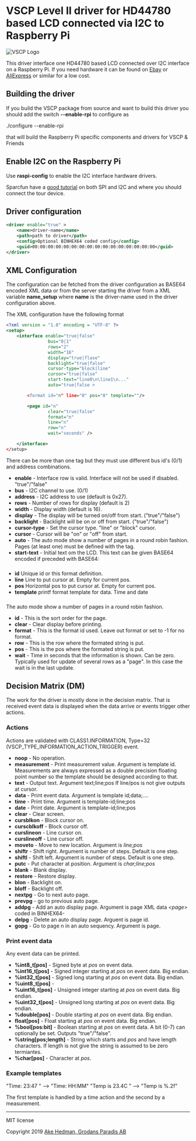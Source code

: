 # VSCP Level II driver for HD44780 based LCD connected via I2C to Raspberry Pi

![VSCP Logo](https://www.vscp.org/images/logo_200.png)

This driver interface one HD44780 based LCD connected over I2C interface on a Raspberry Pi. If you need hardware it can be found on [Ebay](https://www.ebay.com/itm/1PCS-1602-16x2-HD44780-Character-LCD-IIC-I2C-Serial-Interface-Adapter-Module-N/182350804137?hash=item2a74f474a9:g:nDYAAOSwcUBYJZYm:rk:13:pf:0) or [AliExpress](https://www.aliexpress.com/item/1602-16x2-HD44780-Character-LCD-w-IIC-I2C-Serial-Interface-Adapter-Module/32546958584.html?spm=2114.search0204.3.2.51252fd87N4EXx&ws_ab_test=searchweb0_0,searchweb201602_1_10065_10068_318_319_10546_317_10548_10696_450_10084_10083_10618_452_535_534_533_10307_10820_532_10303_204_10059_10884_323_10887_100031_320_10103_448_449,searchweb201603_60,ppcSwitch_0_ppcChannel&algo_expid=25e44b6d-6e38-40fd-9f0b-679449600c85-0&algo_pvid=25e44b6d-6e38-40fd-9f0b-679449600c85&transAbTest=ae803_5) or similar for a low cost.


## Building the driver
If you build the VSCP package from source and want to build this driver you should add the switch **--enable-rpi** to configure as

  ./configure --enable-rpi

 that will build the Raspberry Pi specific components and drivers for VSCP & Friends

## Enable I2C on the Raspberry Pi
Use **raspi-config** to enable the I2C interface hardware drivers.

Sparcfun have a [good tutorial]((https://learn.sparkfun.com/tutorials/raspberry-pi-spi-and-i2c-tutorial/all)) on both SPI and I2C and where you should connect the tour device.

## Driver configuration

```xml
<driver enable="true" >
    <name>driver-name</name>
    <path>path to driver</path>
    <config>Optional BINHEX64 coded config</config>
    <guid>00:00:00:00:00:00:00:00:00:00:00:00:00:00:00:00</guid>
</driver>
```

## XML Configuration

The configuration can be fetched from the driver configuration as BASE64 encoded XML data or from the server starting the driver from a XML variable **name_setup** where **name** is the driver-name used in the driver configuration above.

The XML configuration have the following format

```xml
<?xml version = "1.0" encoding = "UTF-8" ?>
<setup>
    <interface enable="true|false"
                bus="0|1"
                rows="2"
                width="16"
                display="true|flase"
                backlight="true|false"
                cursor-type="block|line"
                cursor="true|false"
                start-text="line0\n\line1\n..."
                auto="true|false >

        <format id="n" line="0" pos="0" template=""/>

        <page id="n"
                clear="true|false"
                format="n"
                line="n"
                row="n"
                wait="seconds" />

    </interface>
</setup>
```
There can be more than one <interface> tag but they must use different bus id's (0/1) and address combinations.

  * **enable** - Interface row is valid. Interface will not be used if disabled. "true"/"false"
  * **bus** - I2C channel to use. (0/1)
  * **address** - I2C address to use (default is 0x27).
  * **rows** - Number of rows for display (default is 2)
  * **width** - Display width (default is 16).
  * **display** - The display will be turned on/off from start. ("true"/"false")
  * **backlight** - Backlight will be on or off from start. ("true"/"false")
  * **cursor-type** - Set the cursor type. "line" or "block" cursor.
  * **cursor** - Cursor will be "on" or "off" from start.
  * **auto** - The auto mode show a number of pages in a round robin fashion. Pages (at least one) must be defined with the <page> tag.
  * **start-text** - Initial text om the LCD. This text can be given BASE64 encoded if preceded with BASE64:

### <format>

 * **id** Unique id or this format definition.
 * **line** Line to put cursor at. Empty for current pos.
 * **pos** Horizontal pos to put cursor at. Empty for current pos.
 * **template**  printf format template for data. Time and date

### <page>

The auto mode show a number of pages in a round robin fashion.

 * **id** - This is the sort order for the page.
 * **clear** - Clear display before printing.
 * **format** - This is the format id used. Leave out format or set to -1 for no format.
 * **row** - This is the row where the formated string is put.
 * **pos** - This is the pos where the formated string is put.
 * **wait** - Time in seconds that the information is shown. Can be zero. Typically used for update of several rows as a "page". In this case the wait is in the last update.

## Decision Matrix (DM)

The work for the driver is mostly done in the decision matrix. That is received event data is displayed when the data arrive or events trigger other actions.

### Actions

Actions are validated with CLASS1.INFORMATION, Type=32 (VSCP_TYPE_INFORMATION_ACTION_TRIGGER) event.

 * **noop** - No operation.
 * **measurement** - Print measurement value. Argument is template id. Measurements are always expressed as a double precision floating point number so the template should be designed according to that.
 * **text** - Output text. Argument text;line;pos  If line/pos is not give outputs at cursor.
 * **data** - Print event data. Argument is template id;data;....
 * **time** - Print time. Argument is template-id;line;pos
 * **date** - Print date. Argument is template-id;line;pos
 * **clear** - Clear screen.
 * **cursblkon** - Block cursor on.
 * **curscblkoff** - Block cursor off.
 * **curslineon** - Line cursor on.
 * **curslineoff** - Line cursor off.
 * **moveto** - Move to new location. Argument is *line;pos*
 * **shiftr** - Shift right. Argument is number of steps. Default is one step.
 * **shiftl** - Shift left. Argument is number of steps. Default is one step.
 * **putc** - Put character at position. Argument is *char;line;pos*
 * **blank** - Blank display.
 * **restore** - Restore display.
 * **blon** - Backlight on.
 * **bloff** - Backlight off.
 * **nextpg** - Go to next auto page.
 * **prevpg** - go to previous auto page.
 * **addpg** - Add an auto display page. Argument is page XML data *\<page\>* coded in BINHEX64-
 * **delpg** - Delete an auto display page. Arguent is page id.
 * **gopg** - Go to page n in an auto sequency. Argument is page.

### Print event data
Any event data can be printed.

 * **%int8_t[pos]** - Signed byte at *pos* on event data.
 * **%int16_t[pos]** - Signed integer starting at *pos* on event data. Big endian.
 * **%int32_t[pos]** - Signed long starting at *pos* on event data. Big endian.
 * **%uint8_t[pos]** -
 * **%uint16_t[pos]** - Unsigned integer starting at *pos* on event data. Big endian.
 * **%uint32_t[pos]** - Unsigned long starting at *pos* on event data. Big endian.
 * **%double[pos]** - Double starting at *pos* on event data. Big endian.
 * **float[pos]** - Float starting at *pos* on event data. Big endian.
 * **%bool[pos:bit]** - Boolean starting at *pos* on event data. A bit (0-7) can optionally be set. Outputs "true"/"false".
 * **%string[pos;length]** - String which starts and *pos* and have length characters. If length is not give the string is assumed to be zero termiantes.
 * **%char[pos]** - Character at *pos*.



### Example templates

"Time: 23:47     " --> "Time: HH:MM"
"Temp is 23.4C   " --> "Temp is %.2f"

The first template is handled by a time action and the second by a measurement.



---

MIT license

Copyright 2019 [Ake Hedman, Grodans Paradis AB](akhe@grodansparadis.com)
